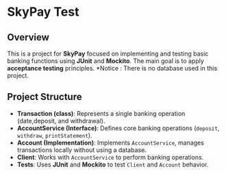 # SkyPay Test 

## Overview  
This is a project for **SkyPay** focused on implementing and testing basic banking functions using **JUnit** and **Mockito**. The main goal is to apply **acceptance testing** principles.
*Notice : There is no database used in this project.

## Project Structure  
- **Transaction (class)**: Represents a single banking operation (date,deposit, and withdrawal). 
- **AccountService (Interface)**: Defines core banking operations (`deposit`, `withdraw`, `printStatement`).  
- **Account (Implementation)**: Implements `AccountService`, manages transactions locally without using a database.  
- **Client**: Works with `AccountService` to perform banking operations.  
- **Tests**: Uses **JUnit** and **Mockito** to test `Client` and `Account` behavior. 
